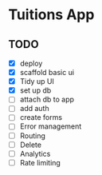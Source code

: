 # Tuitions App
## TODO
- [X] deploy
- [X] scaffold basic ui
- [X] Tidy up UI
- [X] set up db
- [ ] attach db to app
- [ ] add auth
- [ ] create forms
- [ ] Error management
- [ ] Routing
- [ ] Delete
- [ ] Analytics
- [ ] Rate limiting
